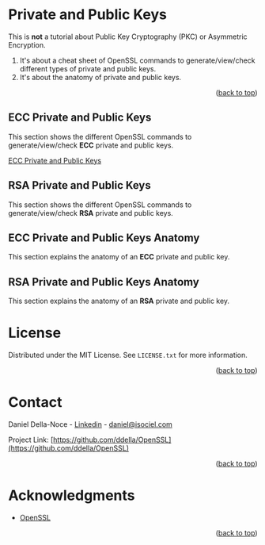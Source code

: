 <!-- Improved compatibility of back to top link: See: https://github.com/othneildrew/Best-README-Template/pull/73 -->
<a name="readme-top"></a>

# Private and Public Keys
This is **not** a tutorial about Public Key Cryptography (PKC) or Asymmetric Encryption.
1. It's about a cheat sheet of OpenSSL commands to generate/view/check different types of private and public keys.
2. It's about the anatomy of private and public keys.  
<p align="right">(<a href="#readme-top">back to top</a>)</p>

## ECC Private and Public Keys
This section shows the different OpenSSL commands to generate/view/check **ECC** private and public keys.
<p align="left"><a href="ECC-PPK">ECC Private and Public Keys</a></p>

## RSA Private and Public Keys
This section shows the different OpenSSL commands to generate/view/check **RSA** private and public keys.

## ECC Private and Public Keys Anatomy
This section explains the anatomy of an **ECC** private and public key.

## RSA Private and Public Keys Anatomy
This section explains the anatomy of an **RSA** private and public key.

<!-- LICENSE -->
# License
Distributed under the MIT License. See `LICENSE.txt` for more information.
<p align="right">(<a href="#readme-top">back to top</a>)</p>

<!-- CONTACT -->
# Contact
Daniel Della-Noce - [Linkedin](https://www.linkedin.com/in/daniel-della-noce-2176b622/) - daniel@isociel.com

Project Link: [https://github.com/ddella/OpenSSL](https://github.com/ddella/OpenSSL)
<p align="right">(<a href="#readme-top">back to top</a>)</p>

<!-- ACKNOWLEDGMENTS -->
# Acknowledgments
* [OpenSSL](https://www.openssl.org/)

<p align="right">(<a href="#readme-top">back to top</a>)</p>
